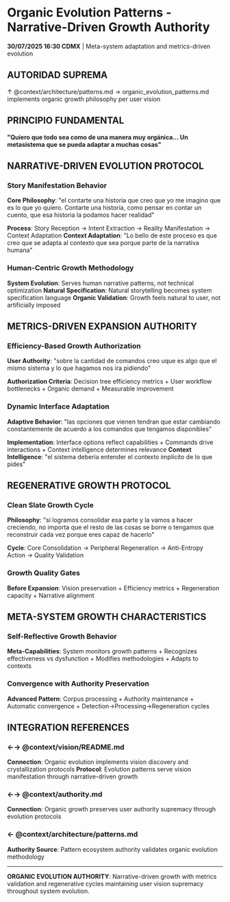 # Organic Evolution Patterns - Narrative-Driven Growth Authority

**30/07/2025 16:30 CDMX** | Meta-system adaptation and metrics-driven evolution

## AUTORIDAD SUPREMA
↑ @context/architecture/patterns.md → organic_evolution_patterns.md implements organic growth philosophy per user vision

## PRINCIPIO FUNDAMENTAL
**"Quiero que todo sea como de una manera muy orgánica... Un metasistema que se pueda adaptar a muchas cosas"**

## NARRATIVE-DRIVEN EVOLUTION PROTOCOL

### Story Manifestation Behavior
**Core Philosophy**: "el contarte una historia que creo que yo me imagino que es lo que yo quiero. Contarte una historia, como pensar en contar un cuento, que esa historia la podamos hacer realidad"

**Process**: Story Reception → Intent Extraction → Reality Manifestation → Context Adaptation
**Context Adaptation**: "Lo bello de este proceso es que creo que se adapta al contexto que sea porque parte de la narrativa humana"

### Human-Centric Growth Methodology
**System Evolution**: Serves human narrative patterns, not technical optimization
**Natural Specification**: Natural storytelling becomes system specification language
**Organic Validation**: Growth feels natural to user, not artificially imposed

## METRICS-DRIVEN EXPANSION AUTHORITY

### Efficiency-Based Growth Authorization
**User Authority**: "sobre la cantidad de comandos creo uque es algo que el mismo sistema y lo que hagamos nos ira pidiendo"

**Authorization Criteria**: Decision tree efficiency metrics + User workflow bottlenecks + Organic demand + Measurable improvement

### Dynamic Interface Adaptation
**Adaptive Behavior**: "las opciones que vienen tendran que estar cambiando constantemente de acuerdo a los comandos que tengamos disponibles"

**Implementation**: Interface options reflect capabilities + Commands drive interactions + Context intelligence determines relevance
**Context Intelligence**: "el sistema debería entender el contexto implícito de lo que pides"

## REGENERATIVE GROWTH PROTOCOL

### Clean Slate Growth Cycle
**Philosophy**: "si logramos consolidar esa parte y la vamos a hacer creciendo, no importa que el resto de las cosas se borre o tengamos que reconstruir cada vez porque eres capaz de hacerlo"

**Cycle**: Core Consolidation → Peripheral Regeneration → Anti-Entropy Action → Quality Validation

### Growth Quality Gates
**Before Expansion**: Vision preservation + Efficiency metrics + Regeneration capacity + Narrative alignment

## META-SYSTEM GROWTH CHARACTERISTICS

### Self-Reflective Growth Behavior
**Meta-Capabilities**: System monitors growth patterns + Recognizes effectiveness vs dysfunction + Modifies methodologies + Adapts to contexts

### Convergence with Authority Preservation
**Advanced Pattern**: Corpus processing + Authority maintenance + Automatic convergence + Detection→Processing→Regeneration cycles

## INTEGRATION REFERENCES

### ←→ @context/vision/README.md
**Connection**: Organic evolution implements vision discovery and crystallization protocols
**Protocol**: Evolution patterns serve vision manifestation through narrative-driven growth

### ←→ @context/authority.md
**Connection**: Organic growth preserves user authority supremacy through evolution protocols

### ← @context/architecture/patterns.md
**Authority Source**: Pattern ecosystem authority validates organic evolution methodology

---

**ORGANIC EVOLUTION AUTHORITY**: Narrative-driven growth with metrics validation and regenerative cycles maintaining user vision supremacy throughout system evolution.